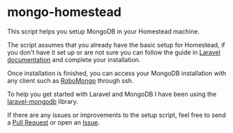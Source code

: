 # mongo-homestead

This script helps you setup MongoDB in your Homestead machine. 

The script assumes that you already have the basic setup for Homestead, if you don't have it set up or are not sure you can follow the guide in [Laravel documentation](https://laravel.com/docs/5.2/homestead) and complete your installation.

Once installation is finished, you can access your MongoDB installation with any client such as [RoboMongo](https://robomongo.org/) through ssh.

To help you get started with Laravel and MongoDB I have been using the [laravel-mongodb](https://github.com/jenssegers/laravel-mongodb) library.   

If there are any issues or improvements to the setup script, feel free to send a [Pull Request](https://github.com/heydavid713/mongo-homestead/pulls) or open an [Issue](https://github.com/heydavid713/mongo-homestead/issues).
